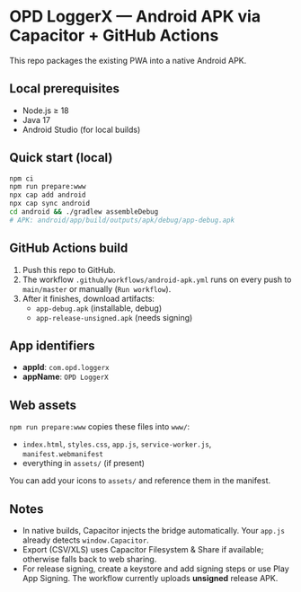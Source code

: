 # OPD LoggerX — Android APK via Capacitor + GitHub Actions

This repo packages the existing PWA into a native Android APK.

## Local prerequisites
- Node.js ≥ 18
- Java 17
- Android Studio (for local builds)

## Quick start (local)
```bash
npm ci
npm run prepare:www
npx cap add android
npx cap sync android
cd android && ./gradlew assembleDebug
# APK: android/app/build/outputs/apk/debug/app-debug.apk
```

## GitHub Actions build
1. Push this repo to GitHub.
2. The workflow `.github/workflows/android-apk.yml` runs on every push to `main/master` or manually (`Run workflow`).
3. After it finishes, download artifacts:
   - `app-debug.apk` (installable, debug)
   - `app-release-unsigned.apk` (needs signing)

## App identifiers
- **appId**: `com.opd.loggerx`
- **appName**: `OPD LoggerX`

## Web assets
`npm run prepare:www` copies these files into `www/`:
- `index.html`, `styles.css`, `app.js`, `service-worker.js`, `manifest.webmanifest`
- everything in `assets/` (if present)

You can add your icons to `assets/` and reference them in the manifest.

## Notes
- In native builds, Capacitor injects the bridge automatically. Your `app.js` already detects `window.Capacitor`.
- Export (CSV/XLS) uses Capacitor Filesystem & Share if available; otherwise falls back to web sharing.
- For release signing, create a keystore and add signing steps or use Play App Signing. The workflow currently uploads **unsigned** release APK.
